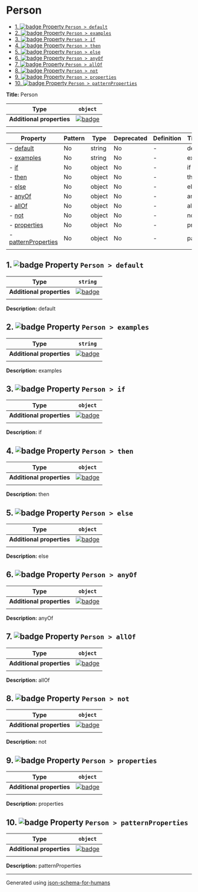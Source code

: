 # Person

- [1. ![badge](https://img.shields.io/badge/Optional-yellow) Property `Person > default`](#default)
- [2. ![badge](https://img.shields.io/badge/Optional-yellow) Property `Person > examples`](#examples)
- [3. ![badge](https://img.shields.io/badge/Optional-yellow) Property `Person > if`](#if)
- [4. ![badge](https://img.shields.io/badge/Optional-yellow) Property `Person > then`](#then)
- [5. ![badge](https://img.shields.io/badge/Optional-yellow) Property `Person > else`](#else)
- [6. ![badge](https://img.shields.io/badge/Optional-yellow) Property `Person > anyOf`](#anyOf)
- [7. ![badge](https://img.shields.io/badge/Optional-yellow) Property `Person > allOf`](#allOf)
- [8. ![badge](https://img.shields.io/badge/Optional-yellow) Property `Person > not`](#not)
- [9. ![badge](https://img.shields.io/badge/Optional-yellow) Property `Person > properties`](#properties)
- [10. ![badge](https://img.shields.io/badge/Optional-yellow) Property `Person > patternProperties`](#patternProperties)

**Title:** Person

| Type                      | `object`                                                                                                            |
| ------------------------- | ------------------------------------------------------------------------------------------------------------------- |
| **Additional properties** | [![badge](https://img.shields.io/badge/Any+type-allowed-green)](# "Additional Properties of any type are allowed.") |
|                           |                                                                                                                     |

| Property                                   | Pattern | Type   | Deprecated | Definition | Title/Description |
| ------------------------------------------ | ------- | ------ | ---------- | ---------- | ----------------- |
| - [default](#default )                     | No      | string | No         | -          | default           |
| - [examples](#examples )                   | No      | string | No         | -          | examples          |
| - [if](#if )                               | No      | object | No         | -          | if                |
| - [then](#then )                           | No      | object | No         | -          | then              |
| - [else](#else )                           | No      | object | No         | -          | else              |
| - [anyOf](#anyOf )                         | No      | object | No         | -          | anyOf             |
| - [allOf](#allOf )                         | No      | object | No         | -          | allOf             |
| - [not](#not )                             | No      | object | No         | -          | not               |
| - [properties](#properties )               | No      | object | No         | -          | properties        |
| - [patternProperties](#patternProperties ) | No      | object | No         | -          | patternProperties |
|                                            |         |        |            |            |                   |

## <a name="default"></a>1. ![badge](https://img.shields.io/badge/Optional-yellow) Property `Person > default`

| Type                      | `string`                                                                                                            |
| ------------------------- | ------------------------------------------------------------------------------------------------------------------- |
| **Additional properties** | [![badge](https://img.shields.io/badge/Any+type-allowed-green)](# "Additional Properties of any type are allowed.") |
|                           |                                                                                                                     |

**Description:** default

## <a name="examples"></a>2. ![badge](https://img.shields.io/badge/Optional-yellow) Property `Person > examples`

| Type                      | `string`                                                                                                            |
| ------------------------- | ------------------------------------------------------------------------------------------------------------------- |
| **Additional properties** | [![badge](https://img.shields.io/badge/Any+type-allowed-green)](# "Additional Properties of any type are allowed.") |
|                           |                                                                                                                     |

**Description:** examples

## <a name="if"></a>3. ![badge](https://img.shields.io/badge/Optional-yellow) Property `Person > if`

| Type                      | `object`                                                                                                            |
| ------------------------- | ------------------------------------------------------------------------------------------------------------------- |
| **Additional properties** | [![badge](https://img.shields.io/badge/Any+type-allowed-green)](# "Additional Properties of any type are allowed.") |
|                           |                                                                                                                     |

**Description:** if

## <a name="then"></a>4. ![badge](https://img.shields.io/badge/Optional-yellow) Property `Person > then`

| Type                      | `object`                                                                                                            |
| ------------------------- | ------------------------------------------------------------------------------------------------------------------- |
| **Additional properties** | [![badge](https://img.shields.io/badge/Any+type-allowed-green)](# "Additional Properties of any type are allowed.") |
|                           |                                                                                                                     |

**Description:** then

## <a name="else"></a>5. ![badge](https://img.shields.io/badge/Optional-yellow) Property `Person > else`

| Type                      | `object`                                                                                                            |
| ------------------------- | ------------------------------------------------------------------------------------------------------------------- |
| **Additional properties** | [![badge](https://img.shields.io/badge/Any+type-allowed-green)](# "Additional Properties of any type are allowed.") |
|                           |                                                                                                                     |

**Description:** else

## <a name="anyOf"></a>6. ![badge](https://img.shields.io/badge/Optional-yellow) Property `Person > anyOf`

| Type                      | `object`                                                                                                            |
| ------------------------- | ------------------------------------------------------------------------------------------------------------------- |
| **Additional properties** | [![badge](https://img.shields.io/badge/Any+type-allowed-green)](# "Additional Properties of any type are allowed.") |
|                           |                                                                                                                     |

**Description:** anyOf

## <a name="allOf"></a>7. ![badge](https://img.shields.io/badge/Optional-yellow) Property `Person > allOf`

| Type                      | `object`                                                                                                            |
| ------------------------- | ------------------------------------------------------------------------------------------------------------------- |
| **Additional properties** | [![badge](https://img.shields.io/badge/Any+type-allowed-green)](# "Additional Properties of any type are allowed.") |
|                           |                                                                                                                     |

**Description:** allOf

## <a name="not"></a>8. ![badge](https://img.shields.io/badge/Optional-yellow) Property `Person > not`

| Type                      | `object`                                                                                                            |
| ------------------------- | ------------------------------------------------------------------------------------------------------------------- |
| **Additional properties** | [![badge](https://img.shields.io/badge/Any+type-allowed-green)](# "Additional Properties of any type are allowed.") |
|                           |                                                                                                                     |

**Description:** not

## <a name="properties"></a>9. ![badge](https://img.shields.io/badge/Optional-yellow) Property `Person > properties`

| Type                      | `object`                                                                                                            |
| ------------------------- | ------------------------------------------------------------------------------------------------------------------- |
| **Additional properties** | [![badge](https://img.shields.io/badge/Any+type-allowed-green)](# "Additional Properties of any type are allowed.") |
|                           |                                                                                                                     |

**Description:** properties

## <a name="patternProperties"></a>10. ![badge](https://img.shields.io/badge/Optional-yellow) Property `Person > patternProperties`

| Type                      | `object`                                                                                                            |
| ------------------------- | ------------------------------------------------------------------------------------------------------------------- |
| **Additional properties** | [![badge](https://img.shields.io/badge/Any+type-allowed-green)](# "Additional Properties of any type are allowed.") |
|                           |                                                                                                                     |

**Description:** patternProperties

----------------------------------------------------------------------------------------------------------------------------
Generated using [json-schema-for-humans](https://github.com/coveooss/json-schema-for-humans)